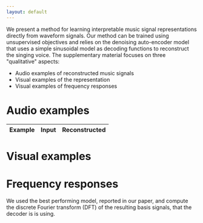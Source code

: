 ```yaml
---
layout: default
---
```

We present a method for learning interpretable music signal representations directly from waveform signals. Our method can be trained using unsupervised objectives and relies on the denoising auto-encoder model that uses a simple sinusoidal model as decoding functions to reconstruct the singing voice. 
The supplementary material focuses on three "qualitative" aspects:
* Audio examples of reconstructed music signals
* Visual examples of the representation
* Visual examples of frequency responses

# Audio examples
| **Example** | **Input** | **Reconstructed** |
|:-----------:|:---------:|:-----------------:|
 


# Visual examples

# Frequency responses
We used the best performing model, reported in our paper, and compute the discrete Fourier transform (DFT) of the
resulting basis signals, that the decoder is is using.